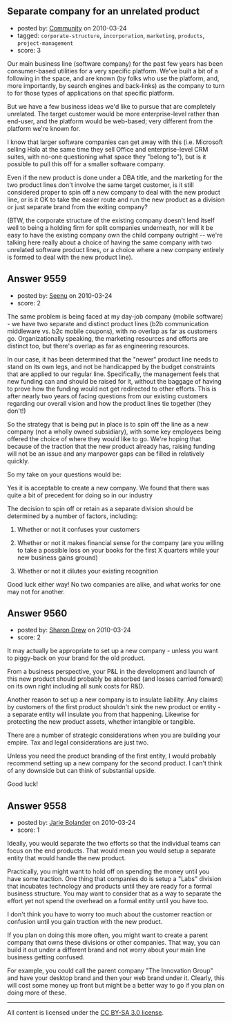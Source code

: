 ## Separate company for an unrelated product

- posted by: [Community](https://stackexchange.com/users/-1/-1-community) on 2010-03-24
- tagged: `corporate-structure`, `incorporation`, `marketing`, `products`, `project-management`
- score: 3

Our main business line (software company) for the past few years has been consumer-based utilities for a very specific platform. We've built a bit of a following in the space, and are known (by folks who use the platform, and, more importantly, by search engines and back-links) as the company to turn to for those types of applications on that specific platform.

But we have a few business ideas we'd like to pursue that are completely unrelated. The target customer would be more enterprise-level rather than end-user, and the platform would be web-based; very different from the platform we're known for.

I know that larger software companies can get away with this (i.e. Microsoft selling Halo at the same time they sell Office and enterprise-level CRM suites, with no-one questioning what space they "belong to"), but is it possible to pull this off for a smaller software company.

Even if the new product is done under a DBA title, and the marketing for the two product lines don't involve the same target customer, is it still considered proper to spin off a new company to deal with the new product line, or is it OK to take the easier route and run the new product as a division or just separate brand from the exiting company?

(BTW, the corporate structure of the existing company doesn't lend itself well to being a holding firm for split companies underneath, nor will it be easy to have the existing company own the child company outright -- we're talking here really about a choice of having the same company with two unrelated software product lines, or a choice where a new company entirely is formed to deal with the new product line).




## Answer 9559

- posted by: [Seenu](https://stackexchange.com/users/-1/2809-seenu) on 2010-03-24
- score: 2

The same problem is being faced at my day-job company (mobile software) - we have two separate and distinct product lines (b2b communication middleware vs. b2c mobile coupons), with no overlap as far as customers go. Organizationally speaking, the marketing resources and efforts are distinct too, but there's overlap as far as engineering resources.

In our case, it has been determined that the "newer" product line needs to stand on its own legs, and not be handicapped by the budget constraints that are applied to our regular line. Specifically, the management feels that new funding can and should be raised for it, without the baggage of having to prove how the funding would not get redirected to other efforts. This is after nearly two years of facing questions from our existing customers regarding our overall vision and how the product lines tie together (they don't!)

So the strategy that is being put in place is to spin off the line as a new company (not a wholly owned subsidiary), with some key employees being offered the choice of where they would like to go. We're hoping that because of the traction that the new product already has, raising funding will not be an issue and any manpower gaps can be filled in relatively quickly.

So my take on your questions would be:

Yes it is acceptable to create a new company. We found that there was quite a bit of precedent for doing so in our industry

The decision to spin off or retain as a separate division should be determined by a number of factors, including:

1. Whether or not it confuses your customers

2. Whether or not it makes financial sense for the company (are you willing to take a possible loss on your books for the first X quarters while your new business gains ground)

3. Whether or not it dilutes your existing recognition

Good luck either way! No two companies are alike, and what works for one may not for another.






## Answer 9560

- posted by: [Sharon Drew](https://stackexchange.com/users/-1/2747-sharon-drew) on 2010-03-24
- score: 2

It may actually be appropriate to set up a new company - unless you want to piggy-back on your brand for the old product.

From a business perspective, your P&L in the development and launch of this new product should probably be absorbed (and losses carried forward) on its own right including all sunk costs for R&D. 

Another reason to set up a new company is to insulate liability. Any claims by customers of the first product shouldn't sink the new product or entity - a separate entity will insulate you from that happening. Likewise for protecting the new product assets, whether intangible or tangible. 

There are a number of strategic considerations when you are building your empire. Tax and legal considerations are just two.

Unless you need the product branding of the first entity, I would probably recommend setting up a new company for the second product. I can't think of any downside but can think of substantial upside. 

Good luck!


## Answer 9558

- posted by: [Jarie Bolander](https://stackexchange.com/users/-1/585-jarie-bolander) on 2010-03-24
- score: 1

Ideally, you would separate the two efforts so that the individual teams can focus on the end products. That would mean you would setup a separate entity that would handle the new product.

Practically, you might want to hold off on spending the money until you have some traction. One thing that companies do is setup a "Labs" division that incubates technology and products until they are ready for a formal business structure. You may want to consider that as a way to separate the effort yet not spend the overhead on a formal entity until you have too.

I don't think you have to worry too much about the customer reaction or confusion until you gain traction with the new product.

If you plan on doing this more often, you might want to create a parent company that owns these divisions or other companies. That way, you can build it out under a different brand and not worry about your main line business getting confused.

For example, you could call the parent company "The Innovation Group" and have your desktop brand and then your web brand under it. Clearly, this will cost some money up front but might be a better way to go if you plan on doing more of these.





---

All content is licensed under the [CC BY-SA 3.0 license](https://creativecommons.org/licenses/by-sa/3.0/).
